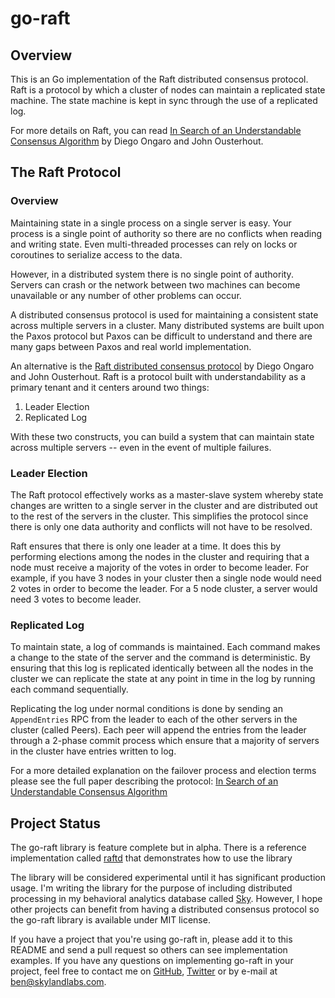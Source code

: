 go-raft
=======

## Overview

This is an Go implementation of the Raft distributed consensus protocol.
Raft is a protocol by which a cluster of nodes can maintain a replicated state machine.
The state machine is kept in sync through the use of a replicated log.

For more details on Raft, you can read [In Search of an Understandable Consensus Algorithm](https://ramcloud.stanford.edu/wiki/download/attachments/11370504/raft.pdf) by Diego Ongaro and John Ousterhout.


## The Raft Protocol

### Overview

Maintaining state in a single process on a single server is easy.
Your process is a single point of authority so there are no conflicts when reading and writing state.
Even multi-threaded processes can rely on locks or coroutines to serialize access to the data.

However, in a distributed system there is no single point of authority.
Servers can crash or the network between two machines can become unavailable or any number of other problems can occur.

A distributed consensus protocol is used for maintaining a consistent state across multiple servers in a cluster.
Many distributed systems are built upon the Paxos protocol but Paxos can be difficult to understand and there are many gaps between Paxos and real world implementation.

An alternative is the [Raft distributed consensus protocol](https://ramcloud.stanford.edu/wiki/download/attachments/11370504/raft.pdf) by Diego Ongaro and John Ousterhout.
Raft is a protocol built with understandability as a primary tenant and it centers around two things:

1. Leader Election
2. Replicated Log

With these two constructs, you can build a system that can maintain state across multiple servers -- even in the event of multiple failures.


### Leader Election

The Raft protocol effectively works as a master-slave system whereby state changes are written to a single server in the cluster and are distributed out to the rest of the servers in the cluster.
This simplifies the protocol since there is only one data authority and conflicts will not have to be resolved.

Raft ensures that there is only one leader at a time.
It does this by performing elections among the nodes in the cluster and requiring that a node must receive a majority of the votes in order to become leader.
For example, if you have 3 nodes in your cluster then a single node would need 2 votes in order to become the leader.
For a 5 node cluster, a server would need 3 votes to become leader.


### Replicated Log

To maintain state, a log of commands is maintained.
Each command makes a change to the state of the server and the command is deterministic.
By ensuring that this log is replicated identically between all the nodes in the cluster we can replicate the state at any point in time in the log by running each command sequentially.

Replicating the log under normal conditions is done by sending an `AppendEntries` RPC from the leader to each of the other servers in the cluster (called Peers).
Each peer will append the entries from the leader through a 2-phase commit process which ensure that a majority of servers in the cluster have entries written to log.

For a more detailed explanation on the failover process and election terms please see the full paper describing the protocol: [In Search of an Understandable Consensus Algorithm](https://ramcloud.stanford.edu/wiki/download/attachments/11370504/raft.pdf)

## Project Status

The go-raft library is feature complete but in alpha.
There is a reference implementation called [raftd](https://github.com/benbjohnson/raftd) that demonstrates how to use the library 

The library will be considered experimental until it has significant production usage.
I'm writing the library for the purpose of including distributed processing in my behavioral analytics database called [Sky](https://github.com/skydb/sky).
However, I hope other projects can benefit from having a distributed consensus protocol so the go-raft library is available under MIT license.

If you have a project that you're using go-raft in, please add it to this README and send a pull request so others can see implementation examples.
If you have any questions on implementing go-raft in your project, feel free to contact me on [GitHub](https://github.com/benbjohnson), [Twitter](https://twitter.com/benbjohnson) or by e-mail at [ben@skylandlabs.com](mailto:ben@skylandlabs.com).
